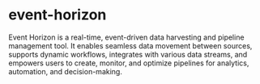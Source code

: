 # event-horizon
Event Horizon is a real-time, event-driven data harvesting and pipeline management tool. It enables seamless data movement between sources, supports dynamic workflows, integrates with various data streams, and empowers users to create, monitor, and optimize pipelines for analytics, automation, and decision-making.
